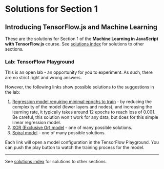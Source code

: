 # Solutions for Section 1
## Introducing TensorFlow.js and Machine Learning

These are the solutions for Section 1 of the **Machine Learning in JavaScript with TensorFlow.js** course. See [solutions index](../README.md) for solutions to other sections.


### Lab: TensorFlow Playground

This is an open lab - an opportunity for you to experiment. As such, there are no strict right and wrong answers.

However, the following links show possible solutions to the suggestions in the lab:

1. [Regression model requiring minimal epochs to train](https://playground.tensorflow.org/#activation=tanh&batchSize=10&dataset=circle&regDataset=reg-plane&learningRate=0.1&regularizationRate=0&noise=0&networkShape=1&seed=0.82910&showTestData=false&discretize=false&percTrainData=50&x=true&y=true&xTimesY=false&xSquared=false&ySquared=false&cosX=false&sinX=false&cosY=false&sinY=false&collectStats=false&problem=regression&initZero=false&hideText=false) - by reducing the complexity of the model (fewer layers and nodes), and increasing the learning rate, it typically takes around 12 epochs to reach loss of 0.001. Be careful, this solution won't work for any data, but does for this simple linear regression model.
2. [XOR (Exclusive Or) model](https://playground.tensorflow.org/#activation=tanh&batchSize=10&dataset=xor&regDataset=reg-plane&learningRate=0.1&regularizationRate=0&noise=0&networkShape=4&seed=0.26916&showTestData=false&discretize=false&percTrainData=80&x=true&y=true&xTimesY=false&xSquared=false&ySquared=false&cosX=false&sinX=false&cosY=false&sinY=false&collectStats=false&problem=classification&initZero=false&hideText=false) - one of many possible solutions.
3. [Spiral model](https://playground.tensorflow.org/#activation=tanh&batchSize=10&dataset=spiral&regDataset=reg-plane&learningRate=0.03&regularizationRate=0&noise=0&networkShape=8,4&seed=0.13351&showTestData=false&discretize=false&percTrainData=50&x=true&y=true&xTimesY=false&xSquared=false&ySquared=false&cosX=false&sinX=true&cosY=false&sinY=true&collectStats=false&problem=classification&initZero=false&hideText=false) - one of many possible solutions.

Each link will open a model configuration in the TensorFlow Playground. You can push the play button to watch the training process for the model.

---

See [solutions index](../README.md) for solutions to other sections.
